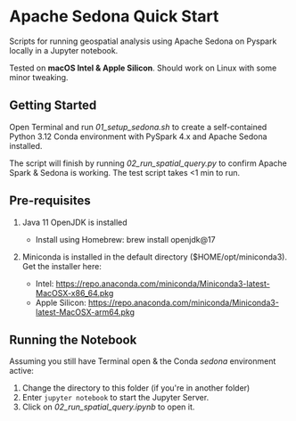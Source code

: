 # Apache Sedona Quick Start
Scripts for running geospatial analysis using Apache Sedona on Pyspark locally in a Jupyter notebook.

Tested on **macOS Intel & Apple Silicon**. Should work on Linux with some minor tweaking.

## Getting Started

Open Terminal and run *01_setup_sedona.sh* to create a self-contained Python 3.12 Conda environment with PySpark 4.x and Apache Sedona installed.

The script will finish by running *02_run_spatial_query.py* to confirm Apache Spark & Sedona is working. The test script takes <1 min to run.

## Pre-requisites

1. Java 11 OpenJDK is installed
     - Install using Homebrew: brew install openjdk@17

2. Miniconda is installed in the default directory ($HOME/opt/miniconda3). Get the installer here:
     -  Intel: https://repo.anaconda.com/miniconda/Miniconda3-latest-MacOSX-x86_64.pkg
     -  Apple Silicon: https://repo.anaconda.com/miniconda/Miniconda3-latest-MacOSX-arm64.pkg 

## Running the Notebook

Assuming you still have Terminal open & the Conda *sedona* environment active:

1. Change the directory to this folder (if you're in another folder) 
2. Enter ```jupyter notebook``` to start the Jupyter Server.
3. Click on *02_run_spatial_query.ipynb* to open it.
